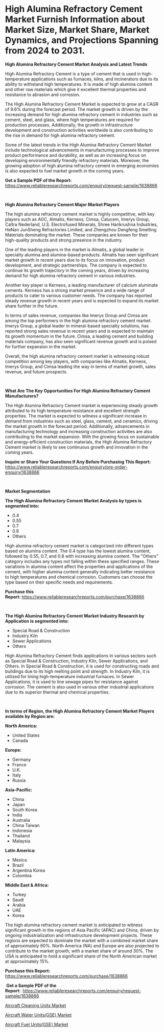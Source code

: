 <p><h1>High Alumina Refractory Cement Market Furnish Information about Market Size, Market Share, Market Dynamics, and Projections Spanning from 2024 to 2031.</h1></p><p><strong>High Alumina Refractory Cement Market Analysis and Latest Trends</strong></p>
<p><p>High Alumina Refractory Cement is a type of cement that is used in high-temperature applications such as furnaces, kilns, and incinerators due to its ability to withstand high temperatures. It is made of high alumina content and other raw materials which give it excellent thermal properties and resistance to abrasion and corrosion.</p><p>The High Alumina Refractory Cement Market is expected to grow at a CAGR of 9.6% during the forecast period. The market growth is driven by the increasing demand for high alumina refractory cement in industries such as cement, steel, and glass, where high temperatures are required for production processes. Additionally, the growth in infrastructure development and construction activities worldwide is also contributing to the rise in demand for high alumina refractory cement.</p><p>Some of the latest trends in the High Alumina Refractory Cement Market include technological advancements in manufacturing processes to improve product performance and durability, as well as an increasing focus on developing environmentally friendly refractory materials. Moreover, the growing adoption of high alumina refractory cement in emerging economies is also expected to fuel market growth in the coming years.</p></p>
<p><strong>Get a Sample PDF of the Report:&nbsp;</strong> <a href="https://www.reliableresearchreports.com/enquiry/request-sample/1638866">https://www.reliableresearchreports.com/enquiry/request-sample/1638866</a></p>
<p>&nbsp;</p>
<p><strong>High Alumina Refractory Cement Major Market Players</strong></p>
<p><p>The high alumina refractory cement market is highly competitive, with key players such as AGC, Almatis, Kerneos, Cimsa, Calucem, Imerys Group, Caltra Nederland, U.S. Electrofused Minerals, Shree Harikrushna Industries, HeNan JunSheng Refractories Limited, and Zhengzhou Dengfeng Smelting Materials dominating the market. These companies are known for their high-quality products and strong presence in the industry.</p><p>One of the leading players in the market is Almatis, a global leader in specialty alumina and alumina-based products. Almatis has seen significant market growth in recent years due to its focus on innovation, product development, and strategic partnerships. The company is expected to continue its growth trajectory in the coming years, driven by increasing demand for high alumina refractory cement in various industries.</p><p>Another key player is Kerneos, a leading manufacturer of calcium aluminate cements. Kerneos has a strong market presence and a wide range of products to cater to various customer needs. The company has reported steady revenue growth in recent years and is expected to expand its market share further in the future.</p><p>In terms of sales revenue, companies like Imerys Group and Cimsa are among the top performers in the high alumina refractory cement market. Imerys Group, a global leader in mineral-based specialty solutions, has reported strong sales revenue in recent years and is expected to maintain its growth momentum in the future. Cimsa, a leading cement and building materials company, has also seen significant revenue growth and is poised for further expansion in the market.</p><p>Overall, the high alumina refractory cement market is witnessing robust competition among key players, with companies like Almatis, Kerneos, Imerys Group, and Cimsa leading the way in terms of market growth, sales revenue, and future prospects.</p></p>
<p>&nbsp;</p>
<p><strong>What Are The Key Opportunities For High Alumina Refractory Cement Manufacturers?</strong></p>
<p><p>The High Alumina Refractory Cement market is experiencing steady growth attributed to its high temperature resistance and excellent strength properties. The market is expected to witness a significant increase in demand from industries such as steel, glass, cement, and ceramics, driving the market growth in the forecast period. Additionally, advancements in manufacturing technology and increasing construction activities are also contributing to the market expansion. With the growing focus on sustainable and energy-efficient construction materials, the High Alumina Refractory Cement market is likely to see continuous growth and innovation in the coming years.</p></p>
<p><strong>Inquire or Share Your Questions If Any Before Purchasing This Report:</strong> <a href="https://www.reliableresearchreports.com/enquiry/pre-order-enquiry/1638866">https://www.reliableresearchreports.com/enquiry/pre-order-enquiry/1638866</a></p>
<p>&nbsp;</p>
<p><strong>Market Segmentation</strong></p>
<p><strong>The High Alumina Refractory Cement Market Analysis by types is segmented into:</strong></p>
<p><ul><li>0.4</li><li>0.55</li><li>0.7</li><li>0.8</li><li>Others</li></ul></p>
<p><p>High alumina refractory cement market is categorized into different types based on alumina content. The 0.4 type has the lowest alumina content, followed by 0.55, 0.7, and 0.8 with increasing alumina content. The "Others" category includes any types not falling within these specified ranges. These variations in alumina content affect the properties and applications of the cement, with higher alumina content generally indicating better resistance to high temperatures and chemical corrosion. Customers can choose the type based on their specific needs and requirements.</p></p>
<p><strong>Purchase this Report:&nbsp;</strong><a href="https://www.reliableresearchreports.com/purchase/1638866">https://www.reliableresearchreports.com/purchase/1638866</a></p>
<p>&nbsp;</p>
<p><strong>The High Alumina Refractory Cement Market Industry Research by Application is segmented into:</strong></p>
<p><ul><li>Special Road & Construction</li><li>Industry Kiln</li><li>Sewer Applications</li><li>Others</li></ul></p>
<p><p>High Alumina Refractory Cement finds applications in various sectors such as Special Road & Construction, Industry Kiln, Sewer Applications, and Others. In Special Road & Construction, it is used for constructing roads and buildings due to its high melting point and strength. In Industry Kiln, it is utilized for lining high-temperature industrial furnaces. In Sewer Applications, it is used to line sewage pipes for resistance against corrosion. The cement is also used in various other industrial applications due to its superior thermal and chemical properties.</p></p>
<p>&nbsp;</p>
<p><strong>In terms of Region, the High Alumina Refractory Cement Market Players available by Region are:</strong></p>
<p>
    <p> <strong> North America: </strong>
        <ul>
            <li>United States</li>
            <li>Canada</li>
        </ul>
        </p> 
    <p> <strong> Europe: </strong>
        <ul>
            <li>Germany</li>
            <li>France</li>
            <li>U.K.</li>
            <li>Italy</li>
            <li>Russia</li>
        </ul>
        </p> 
    <p> <strong> Asia-Pacific: </strong>
        <ul>
            <li>China</li>
            <li>Japan</li>
            <li>South Korea</li>
            <li>India</li>
            <li>Australia</li>
            <li>China Taiwan</li>
            <li>Indonesia</li>
            <li>Thailand</li>
            <li>Malaysia</li>
        </ul>
        </p> 
    <p> <strong> Latin America: </strong>
        <ul>
            <li>Mexico</li>
            <li>Brazil</li>
            <li>Argentina Korea</li>
            <li>Colombia</li>
        </ul>
        </p> 
    <p> <strong> Middle East & Africa: </strong>
        <ul>
            <li>Turkey</li>
            <li>Saudi</li>
            <li>Arabia</li>
            <li>UAE</li>
            <li>Korea</li>
        </ul>
    </p>
    </p>
<p><p>The high alumina refractory cement market is anticipated to witness significant growth in the regions of Asia Pacific (APAC) and China, driven by ongoing industrialization and infrastructure development projects. These regions are expected to dominate the market with a combined market share of approximately 60%. North America (NA) and Europe are also projected to contribute to the market growth, with a market share of around 30%. The USA is anticipated to hold a significant share of the North American market at approximately 15%.</p></p>
<p><strong>Purchase this Report: </strong><a href="https://www.reliableresearchreports.com/purchase/1638866">https://www.reliableresearchreports.com/purchase/1638866</a></p>
<p>&nbsp;<strong>Get a Sample PDF of the Report:&nbsp;&nbsp;</strong><a href="https://www.reliableresearchreports.com/enquiry/request-sample/1638866">https://www.reliableresearchreports.com/enquiry/request-sample/1638866</a></p>
<p><strong></strong></p>
<p><p><a href="https://view.publitas.com/reportprime-1/aircraft-cleaning-units-market-analysis-examines-its-scope-on-growth-opportunities-and-forecasted-trends-spanning-from-2023-to-2030/">Aircraft Cleaning Units Market</a></p><p><a href="https://view.publitas.com/reportprime-1/aircraft-water-units-gse-market-insights-market-players-and-forecast-till-2030/">Aircraft Water Units(GSE) Market</a></p><p><a href="https://view.publitas.com/reportprime-1/aircraft-fuel-units-gse-market-size-market-trends-and-growth-outlook-forecasted-for-period-from-2023-to-2030/">Aircraft Fuel Units(GSE) Market</a></p></p>